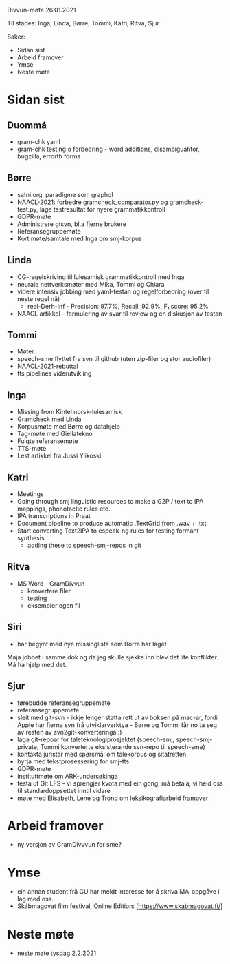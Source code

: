 Divvun-møte 26.01.2021

Til stades: Inga, Linda, Børre, Tommi, Katri, Ritva, Sjur

Saker:
* Sidan sist
* Arbeid framover
* Ymse
* Neste møte

#  Sidan sist

##  Duommá
* gram-chk yaml
* gram-chk testing o forbedring - word additions, disambiguahtor, bugzilla,
  errorth forms

##  Børre
* satni.org: paradigme som graphql
* NAACL-2021: forbedre gramcheck_comparator.py og gramcheck-test.py, lage
  testresultat for nyere grammatikkontroll
* GDPR-møte
* Administrere gtsvn, bl.a fjerne brukere
* Referansegruppemøte
* Kort møte/samtale med Inga om smj-korpus

##  Linda
* CG-regelskriving til lulesamisk grammatikkontroll med Inga
* neurale nettverksmøter med Mika, Tommi og Chiara
* videre intensiv jobbing med yaml-testan og regelforbedring (over til neste
  regel nå)
    - real-Derh-Inf - Precision: 97.7%, Recall: 92.9%, F₁ score: 95.2%
* NAACL artikkel - formulering av svar til review og en diskusjon av testan

##  Tommi
* Møter...
* speech-sme flyttet fra svn til github (uten zip-filer og stor audiofiler)
* NAACL-2021-rebuttal
* tts pipelines viderutvikling

##  Inga
* Missing from Kintel norsk-lulesamisk
* Gramcheck med Linda
* Korpusmøte med Børre og datahjelp
* Tag-møte med Giellatekno
* Fulgte referansemøte
* TTS-møte
* Lest artikkel fra Jussi Ylikoski

##  Katri
* Meetings
* Going through smj linguistic resources to make a G2P / text to IPA mappings,
  phonotactic rules etc..
* IPA transcriptions in Praat
* Document pipeline to produce automatic .TextGrid from .wav + .txt
* Start converting Text2IPA to espeak-ng rules for testing formant synthesis
    - adding these to speech-smj-repos in git

##  Ritva
* MS Word - GramDivvun
    - konvertere filer
    - testing
    - eksempler egen fil

##  Siri
* har begynt med nye missinglista som Börre har laget

Maja jobbet i samme dok og da jeg skulle sjekke inn blev det lite konflikter. Må
ha hjelp med det.

##  Sjur
* førebudde referansegruppemøte
* referansegruppemøte
* sleit med git-svn - ikkje lenger støtta rett ut av boksen på mac-ar, fordi
  Apple har fjerna svn frå utviklarverktya - Børre og Tommi får no ta seg av
  resten av svn2git-konverteringa :)
* laga git-repoar for taleteknologiprosjektet (speech-smj, speech-smj-private,
  Tommi konverterte eksisterande svn-repo til speech-sme)
* kontakta juristar med spørsmål om talekorpus og sitatretten
* byrja med tekstprosessering for smj-tts
* GDPR-møte
* instituttmøte om ARK-undersøkinga
* testa ut Git LFS - vi sprengjer kvota med ein gong, må betala, vi held oss til
  standardoppsettet inntil vidare
* møte med Elisabeth, Lene og Trond om leksikografiarbeid framover

#  Arbeid framover
* ny versjon av GramDivvvun for sme?

#  Ymse

* ein annan student frå GU har meldt interesse for å skriva MA-oppgåve i lag med
  oss.
* Skábmagovat film festival, Online Edition: [https://www.skabmagovat.fi/]

#  Neste møte

* neste møte tysdag 2.2.2021
